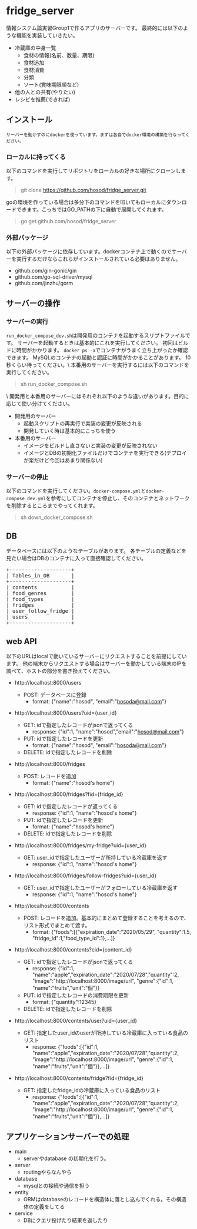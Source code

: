# fridge_server
情報システム論実習Group1で作るアプリのサーバーです。
最終的には以下のような機能を実装していきたい。

- 冷蔵庫の中身一覧
    - 食材の情報(名前、数量、期限)
    - 食材追加
    - 食材消費
    - 分類
    - ソート(賞味期限順など)
- 他の人との共有(やりたい)
- レシピを推薦(できれば)
## インストール
`サーバーを動かすのにdockerを使っています。まずは各自でdocker環境の構築を行なってください。`

### ローカルに持ってくる
以下のコマンドを実行してリポジトリをローカルの好きな場所にクローンします。
> git clone https://github.com/hosod/fridge_server.git

goの環境を作っている場合は多分下のコマンドを叩いてもローカルにダウンロードできます。こっちではGO_PATHの下に自動で展開してくれます。
>go get github.com/hosod/fridge_server

### 外部パッケージ
以下の外部パッケージに依存しています。dockerコンテナ上で動くのでサーバーを実行するだけならこれらがインストールされている必要はありません。
- github.com/gin-gonic/gin
- github.com/go-sql-driver/mysql
- github.com/jinzhu/gorm

## サーバーの操作

### サーバーの実行
`run_docker_compose_dev.sh`は開発用のコンテナを起動するスリプトファイルです。
サーバーを起動するときは基本的にこれを実行してください。
初回はビルドに時間がかかります。
`docker ps -a`でコンテナがうまく立ち上がったか確認できます。
MySQLのコンテナの起動と認証に時間がかかることがあります。
10秒くらい待ってください。\\
本番用のサーバーを実行するには以下のコマンドを実行してください。
> sh run_docker_compose.sh

\\
開発用と本番用のサーバーにはそれぞれ以下のような違いがあります。目的に応じて使い分けてください。
- 開発用のサーバー
    - 起動スクリプトの再実行で実装の変更が反映される
    - 開発していく時は基本的にこっちを使う
- 本番用のサーバー
    - イメージをビルドし直さないと実装の変更が反映されない
    - イメージとDBの初期化ファイルだけでコンテナを実行できる(デプロイが楽だけど今回はあまり関係ない)


### サーバーの停止
以下のコマンドを実行してください。`docker-compose.yml`と`docker-compose_dev.yml`を参考にしてコンテナを停止し、そのコンテナとネットワークを削除するところまでやってくれます。
> sh down_docker_compose.sh

## DB
データベースには以下のようなテーブルがあります。
各テーブルの定義などを見たい場合はDBのコンテナに入って直接確認してください。
<pre>
+--------------------+
| Tables_in_DB       |
+--------------------+
| contents           |
| food_genres        |
| food_types         |
| fridges            |
| user_follow_fridge |
| users              |
+--------------------+
</pre>


## web API

以下のURLはlocalで動いているサーバーにリクエストすることを前提にしています。
他の端末からリクエストする場合はサーバーを動かしている端末のIPを調べて、ホストの部分を書き換えてください。
- http://localhost:8000/users 
    - POST: データベースに登録
        - format: {"name":"hosod", "email":"hosoda@mail.com"}
- http://localhost:8000/users?uid={user_id}
    - GET: idで指定したレコードがjsonで返ってくる
        - response: {"id":1, "name":"hosod","email":"hosod@mail.com"}
    - PUT: idで指定したレコードを更新
        - format: {"name":"hosod", "email":"hosoda@mail.com"}
    - DELETE: idで指定したレコードを削除

- http://localhost:8000/fridges
    - POST: レコードを追加
        - format: {"name":"hosod's home"}
- http://localhost:8000/fridges?fid={fridge_id}
    - GET: idで指定したレコードが返ってくる
        - response: {"id":1, "name":"hosod's home"}
    - PUT: idで指定したレコードを更新
        - format: {"name":"hosod's home"}
    - DELETE: idで指定したレコードを削除
- http://localhost:8000/fridges/my-fridge?uid={user_id}
    - GET: user_idで指定したユーザーが所持している冷蔵庫を返す
        - response: {"id":1, "name":"hosod's home"}
- http://localhost:8000/fridges/follow-fridges?uid={user_id}
    - GET: user_idで指定したユーザーがフォローしている冷蔵庫を返す
        - response: {"id":1, "name":"hosod's home"}
- http://localhost:8000/contents
    - POST: レコードを追加。基本的にまとめて登録することを考えるので、リスト形式でまとめて渡す。
        - format: {"foods":[{"expiration_date":"2020/05/29", "quantity":1.5, "fridge_id":1,"food_type_id":1},...]}
- http://localhost:8000/contents?cid={content_id}
    - GET: idで指定したレコードがjsonで返ってくる
        - response: {"id":1, "name":"apple","expiration_date":"2020/07/28","quantity":2, "image":"http://localhost:8000/image/url", "genre":{"id":1, "name":"fruits","unit":"個"}}
    - PUT: idで指定したレコードの消費期限を更新
        - format: {"quantity":12345}
    - DELETE: idで指定したレコードを削除
- http://localhost:8000/contents/user?uid={user_id}
    - GET: 指定したuser_idのuserが所持している冷蔵庫に入っている食品のリスト
        - response: {"foods":[{"id":1, "name":"apple","expiration_date":"2020/07/28","quantity":2, "image":"http://localhost:8000/image/url", "genre":{"id":1, "name":"fruits","unit":"個"}},...]}
- http://localhost:8000/contents/fridge?fid={fridge_id}
    - GET: 指定したfridge_idの冷蔵庫に入っている食品のリスト
        - response: {"foods":[{"id":1, "name":"apple","expiration_date":"2020/07/28","quantity":2, "image":"http://localhost:8000/image/url", "genre":{"id":1, "name":"fruits","unit":"個"}},...]}

## アプリケーションサーバーでの処理
- main
    - serverやdatabase の初期化を行う。
- server
    - routingやらなんやら
- database
    - mysqlとの接続や通信を担う
- entity
    - ORMはdatabaseのレコードを構造体に落とし込んでくれる。その構造体の定義をしてる
- service
    - DBにクエリ投げたり結果を返したり



